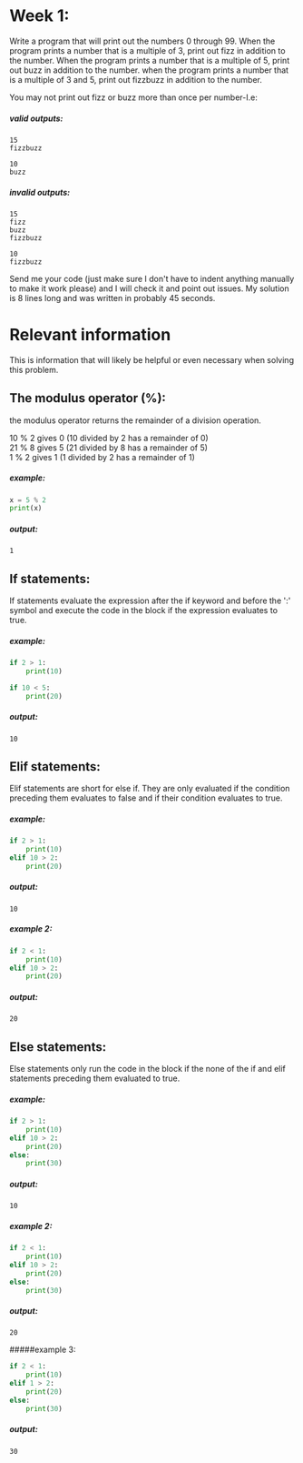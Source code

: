 # Week 1:
Write a program that will print out the numbers 0 through 99. When the program prints a number that is a multiple of 3, print out fizz in addition to the number. When the program prints a number that is a multiple of 5, print out buzz in addition to the number. when the program prints a number that is a multiple of 3 and 5, print out fizzbuzz in addition to the number.

You may not print out fizz or buzz more than once per number-I.e:

##### valid outputs:
```
15
fizzbuzz
```

```
10
buzz
```

##### invalid outputs:
```
15
fizz
buzz
fizzbuzz
```

```
10
fizzbuzz
```

Send me your code (just make sure I don't have to indent anything manually to make it work please) and I will check it and point out issues.
My solution is 8 lines long and was written in probably 45 seconds.

# Relevant information
This is information that will likely be helpful or even necessary when solving this problem.

## The modulus operator (%):
the modulus operator returns the remainder of a division operation.

10 % 2 gives 0 (10 divided by 2 has a remainder of 0)\
21 % 8 gives 5 (21 divided by 8 has a remainder of 5)\
1 % 2 gives 1 (1 divided by 2 has a remainder of 1)

##### example:
```python
x = 5 % 2
print(x)
```

##### output:
```
1
```

## If statements:
If statements evaluate the expression after the if keyword and before the ':' symbol and execute the code in the block if the expression evaluates to true.

##### example:
```python
if 2 > 1:
    print(10)

if 10 < 5:
    print(20)
```

##### output:
```
10
```

## Elif statements:
Elif statements are short for else if. They are only evaluated if the condition preceding them evaluates to false and if their condition evaluates to true.

##### example:
```python
if 2 > 1:
    print(10)
elif 10 > 2:
    print(20)
```

##### output:
```
10
```

##### example 2:
```python
if 2 < 1:
    print(10)
elif 10 > 2:
    print(20)
```

##### output:
```
20
```

## Else statements:
Else statements only run the code in the block if the none of the if and elif statements preceding them evaluated to true.

##### example:
```python
if 2 > 1:
    print(10)
elif 10 > 2:
    print(20)
else:
    print(30)
```

##### output:
```
10
```

##### example 2:
```python
if 2 < 1:
    print(10)
elif 10 > 2:
    print(20)
else:
    print(30)
```

##### output:
```
20
```

#####example 3:
```python
if 2 < 1:
    print(10)
elif 1 > 2:
    print(20)
else:
    print(30)
```
##### output:
```
30
```
